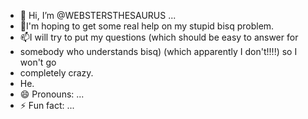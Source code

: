 - 👋 Hi, I’m @WEBSTERSTHESAURUS ...
- 💞I'm hoping to get some real help on my stupid bisq problem.
- 📫I will try to put my questions (which should be easy to answer for
- somebody who understands bisq) (which apparently I don't!!!!) so I won't go
- completely crazy.
- He.
- 😄 Pronouns: ...
- ⚡ Fun fact: ...

<!---
WEBSTERSTHESAURUS/WEBSTERSTHESAURUS is a ✨ special ✨ repository because its `README.md` (this file) appears on your GitHub profile.
You can click the Preview link to take a look at your changes.
--->
